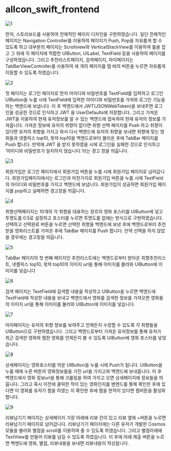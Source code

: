 # allcon_swift_frontend

![1](https://github.com/YYun-D/allcon_swift_frontend/assets/85883811/43d6a96c-fbcd-40b9-9687-7f1ae68f8266)

먼저, 스토리보드를 사용하여 전체적인 페이지 디자인을 구현하였습니다.
일단 전체적인 페이지는 Navigation Controller를 이용하여 페이지가 Push, Pop을 자유롭게 할 수 있도록 하고 대부분의 페이지는 Scrollview와 VerticalStackView를 이용하여 틀을 잡고 그 위에 각 페이지에 적합한 UIButton, UILabel, TextField 등을 사용하여 페이지를 구성하였습니다. 그리고 추천리스트페이지, 검색페이지, 마이페이지는 TabBarViewController를 사용하여 세 개의 페이지를 탭 바의 버튼을 누르면 자유롭게 이동할 수 있도록 하였습니다.

![2](https://github.com/YYun-D/allcon_swift_frontend/assets/85883811/f2c9f18d-fe4e-4e6e-995c-44ffc2181508)

첫 페이지는 로그인 페이지로 먼저 아이디와 비밀번호를 TextField를 입력하고 로그인 UIButton을 누를 시에 TextField에 입력한 아이디와 비밀번호를 가져와 로그인 기능을 하는 백엔드에 보냅니다. 이 후 백엔드에서 JWT(JSONWebToken)을 보내주면 로그인을 성공한 것으로 인식하고 JWT 을 UserDefaults에 저장합니다. 그리고 가져온 JWT을 이용하여 현재 유저정보를 알 수 있는 백엔드에 접속하여 현재 유저의 정보를 가져옵니다. 가져온 정보에 유저의 취향이 없다면 취향 선택 페이지를 Push 하고 취향이 있다면 유저의 취향을 가지고 와서 다시 백엔드에 유저의 취향을 보내면 취향에 맞는 영화들과 넷플릭스 top10, 왓챠 top10을 백엔드로부터 불러온 후에 TabBar 페이지를 Push 합니다. 만약에 JWT 을 받지 못하였을 시에 로그인을 실패한 것으로 인식하고 ‘아이디와 비밀번호가 일치하지 않습니다.’라는 경고 창을 띄웁니다.

![3](https://github.com/YYun-D/allcon_swift_frontend/assets/85883811/8758bf5c-3055-4050-bdf0-fee3a1d540c4)

회원가입은 로그인 페이지에서 회원가입 버튼을 누를 시에 회원가입 페이지로 넘어갑니다. 회원가입페이지에서는 로그인과 마찬가지로 회원가입 버튼을 누를 시에 TextField의 아이디와 비밀번호를 가지고 백엔드에 보냅니다. 회원가입이 성공하면 회원가입 페이지를 pop하고 실패하면 경고창을 띄웁니다.

![4](https://github.com/YYun-D/allcon_swift_frontend/assets/85883811/a057612e-5bf5-4e6c-8b3b-7009ce116af5)

취향선택페이지는 10개의 각 취향을 대표하는 장르의 영화 포스터를 UIButton에 넣고 투명도를 0.5로 설정하고 포스터를 누르면 투명도를 없애는 방식으로 구현하였습니다. 선택하고 선택완료 버튼을 누르면 선택한 취향을 백엔드에 보낸 후에 백엔드로부터 추천받을 영화리스트를 가져온 후에 TabBar 페이지를 Push 합니다. 만약 선택을 하지 않았을 경우에는 경고창을 띄웁니다.

![5](https://github.com/YYun-D/allcon_swift_frontend/assets/85883811/211d27f4-052c-43d4-bd73-9f37db5a1df0)

TabBar 페이지의 첫 번째 페이지인 추천리스트에는 백엔드로부터 받아온 취향추천리스트, 넷플릭스 top10, 왓챠 top10의 이미지 url을 통해 이미지를 불러와 UIButton에 이미지를 넣습니다

![6](https://github.com/YYun-D/allcon_swift_frontend/assets/85883811/4fff3bfd-b3c7-4ce3-b585-9676ec4f661b)

검색 페이지는 TextField에 검색할 내용을 작성하고 UIButton을 누르면 백엔드에 TextField에 작성한 내용을 보내고 백엔드에서 영화를 검색한 정보를 가져오면 영화들의 이미지 url을 통해 이미지를 불러와 UIButton에 이미지를 넣습니다.

![7](https://github.com/YYun-D/allcon_swift_frontend/assets/85883811/900481a4-3bda-450d-a00d-deb04cd25e7f)

마이페이지는 유저의 취향 정보를 보여주고 언제든지 수정할 수 있도록 각 취향들을 UIButton으로 구현하였습니다. 그리고 백엔드로부터 가져온 유저정보를 통해 유저가 최근 검색한 영화와 찜한 영화를 언제든지 볼 수 있도록 UIButton에 영화 포스터를 넣었습니다.

![8](https://github.com/YYun-D/allcon_swift_frontend/assets/85883811/0d4118f4-1b12-4c21-9202-d9246350d7d1)

상세페이지는 영화포스터를 띄운 UIButton을 누를 시에 Push가 됩니다. UIButton을 누를 때에 누른 버튼의 영화정보들을 가진 url을 가지고와 백엔드에 보내줍니다. 이 후 백엔드에서 영화 정보url을 통해 크롤링을 하여 가지고 오면 상세페이지에 정보들을 띄웁니다. 그리고 혹시 이전에 클릭한 적이 있는 영화인지를 밴엔드를 통해 확인한 후에 있다면 이 영화를 유저가 찜을 하였는 지 확인한 후에 찜을 한적이 있다면 찜버튼을 활성화합니다.

![9](https://github.com/YYun-D/allcon_swift_frontend/assets/85883811/fe8a695c-7285-4225-8d66-a56b8f6b9e12)

리뷰남기기 페이지는 상세페이지 가장 아래에 리뷰 칸이 있고 리뷰 옆에 +버튼을 누르면 리뷰남기기 페이지로 넘어갑니다. 리뷰남기기 페이지에는 다른 유저가 개발한 Cosmos모듈을 불러와 별점을 scroll를 이용하여 줄 수 있도록 하였습니다. 그리고 별점아래에 TextView를 만들어 리뷰를 남길 수 있도록 하였습니다. 이 후에 아래 제출 버튼을 누르면 백엔드에 영화, 별점, 리뷰내용을 보내면 리뷰내용이 작성됩니다.
